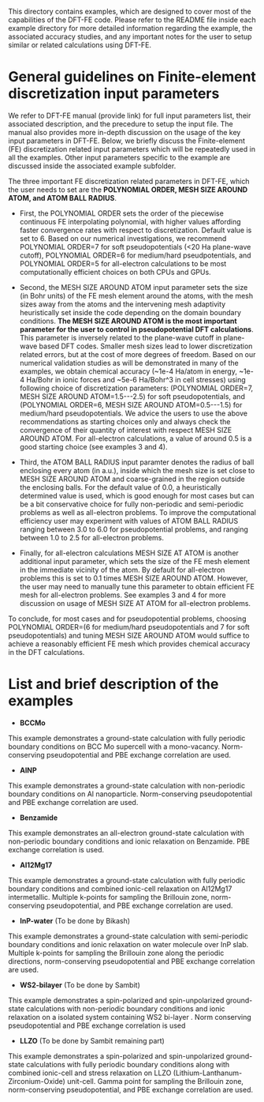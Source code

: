 This directory contains examples, which are designed to cover most of the capabilities of the DFT-FE code. Please refer to the README file inside each example directory for more detailed information regarding the example, the associated accuracy studies, and any important notes for the user to setup similar or related calculations using DFT-FE.

General guidelines on Finite-element discretization input parameters
============================================================================
We refer to DFT-FE manual (provide link) for full input parameters list, their associated description, and the precedure to setup the input file. The manual also provides more in-depth discussion on the usage of the key input parameters in DFT-FE. Below, we briefly discuss the Finite-element (FE) discretization related input parameters which will be repeatedly used in all the examples. Other input parameters specific to the example are discussed inside the associated example subfolder.

The three important FE discretization related parameters in DFT-FE, which the user needs to set are the **POLYNOMIAL ORDER, MESH SIZE AROUND ATOM, and ATOM BALL RADIUS**.

* First, the POLYNOMIAL ORDER sets the order of the piecewise continuous FE interpolating polynomial, with higher values affording faster convergence rates with respect to discretization. Default value is set to 6. Based on our numerical investigations, we recommend POLYNOMIAL ORDER=7 for soft pseudopotentials (<20 Ha plane-wave cutoff), POLYNOMIAL ORDER=6 for medium/hard pseudpotentials, and POLYNOMIAL ORDER=5 for all-electron calculations to be most computationally efficient choices on both CPUs and GPUs.

* Second, the MESH SIZE AROUND ATOM input parameter sets the size (in Bohr units) of the FE mesh element around the atoms, with the mesh sizes away from the atoms and the intervening mesh adaptivity heuristically set inside the code depending on the domain boundary conditions. **The MESH SIZE AROUND ATOM is the most important parameter for the user to control in pseudopotential DFT calculations**. This parameter is inversely related to the plane-wave cutoff in plane-wave based DFT codes. Smaller mesh sizes lead to lower discretization related errors, but at the cost of more degrees of freedom. Based on our numerical validation studies as will be demonstrated in many of the examples, we obtain chemical accuracy (~1e-4 Ha/atom in energy, ~1e-4 Ha/Bohr in ionic forces and ~5e-6 Ha/Bohr^3 in cell stresses) using following choice of discretization parameters: (POLYNOMIAL ORDER=7, MESH SIZE AROUND ATOM=1.5---2.5) for soft pseudopotentials, and (POLYNOMIAL ORDER=6, MESH SIZE AROUND ATOM=0.5---1.5) for medium/hard pseudopotentials. We advice the users to use the above recommendations as starting choices only and always check the convergence of their quantity of interest with respect MESH SIZE AROUND ATOM. For all-electron calculations, a value of around 0.5 is a good starting choice (see examples 3 and 4). 

* Third, the ATOM BALL RADIUS input paramter denotes the radius of ball enclosing every atom (in a.u.), inside which the mesh size is set close to MESH SIZE AROUND ATOM and coarse-grained in the region outside the enclosing balls. For the default value of 0.0, a heuristically determined value is used, which is good enough for most cases but can be a bit conservative choice for fully non-periodic and semi-periodic problems as well as all-electron problems. To improve the computational efficiency user may experiment with values of ATOM BALL RADIUS ranging between 3.0 to 6.0 for pseudopotential problems, and ranging between 1.0 to 2.5 for all-electron problems.

* Finally, for all-electron calculations MESH SIZE AT ATOM is another additional input parameter, which sets the size of the FE mesh element in the immediate vicinity of the atom. By default for all-electron problems this is set to 0.1 times MESH SIZE AROUND ATOM. However, the user may need to manually tune this parameter to obtain efficient FE mesh for all-electron problems. See examples 3 and 4 for more discussion on usage of MESH SIZE AT ATOM for all-electron problems.

To conclude, for most cases and for pseudopotential problems, choosing POLYNOMIAL ORDER=(6 for medium/hard pseudopotentials and 7 for soft pseudopotentials) and tuning MESH SIZE AROUND ATOM would suffice to achieve a reasonably efficient FE mesh which provides chemical accuracy in the DFT calculations.

List and brief description of the examples
==========================================
* **BCCMo**

This example demonstrates a ground-state calculation with fully periodic boundary conditions on BCC Mo supercell with a mono-vacancy. Norm-conserving pseudopotential and PBE exchange correlation are used.

* **AlNP** 

This example demonstrates a ground-state calculation with non-periodic boundary conditions on Al nanoparticle. Norm-conserving pseudopotential and PBE exchange correlation are used.

* **Benzamide** 

This example demonstrates an all-electron ground-state calculation with non-periodic boundary conditions and ionic relaxation on Benzamide. PBE exchange correlation is used.

* **Al12Mg17**

This example demonstrates a ground-state calculation with fully periodic boundary conditions and combined ionic-cell relaxation on Al12Mg17 intermetallic. Multiple k-points for sampling the Brillouin zone, norm-conserving pseudopotential, and PBE exchange correlation are used.

* **InP-water** (To be done by Bikash)

This example demonstrates a ground-state calculation with semi-periodic boundary conditions and ionic relaxation on water molecule over InP slab. Multiple k-points for sampling the Brillouin zone along the periodic directions, norm-conserving pseudopotential and PBE exchange correlation are used.

* **WS2-bilayer** (To be done by Sambit)

This example demonstrates a spin-polarized and spin-unpolarized ground-state calculations with non-periodic boundary conditions and ionic relaxation on a isolated system containing WS2 bi-layer . Norm conserving pseudopotential and PBE exchange correlation is used

* **LLZO** (To be done by Sambit remaining part)

This example demonstrates a spin-polarized and spin-unpolarized ground-state calculations with fully periodic boundary conditions along with combined ionic-cell and stress relaxation on LLZO (Lithium-Lanthanum-Zirconium-Oxide) unit-cell. Gamma point for sampling the Brillouin zone, norm-conserving pseudopotential, and PBE exchange correlation are used.
